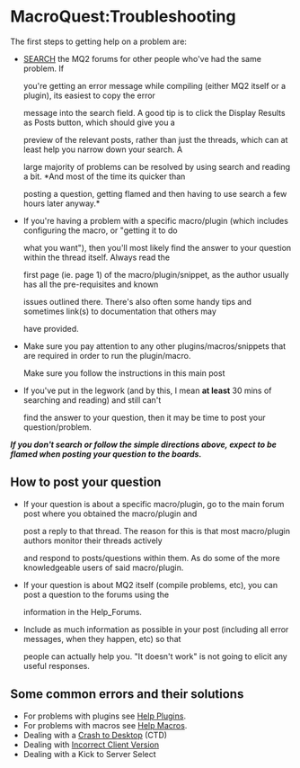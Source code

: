 # MacroQuest:Troubleshooting

The first steps to getting help on a problem are:

* [SEARCH](https://macroquest2.com/phpBB3/search.php) the MQ2 forums for other people who've had the same problem. If

  you're getting an error message while compiling \(either MQ2 itself or a plugin\), its easiest to copy the error

  message into the search field. A good tip is to click the Display Results as Posts button, which should give you a

  preview of the relevant posts, rather than just the threads, which can at least help you narrow down your search. A

  large majority of problems can be resolved by using search and reading a bit. \*And most of the time its quicker than

  posting a question, getting flamed and then having to use search a few hours later anyway.\*

* If you're having a problem with a specific macro/plugin \(which includes configuring the macro, or "getting it to do

  what you want"\), then you'll most likely find the answer to your question within the thread itself. Always read the

  first page \(ie. page 1\) of the macro/plugin/snippet, as the author usually has all the pre-requisites and known

  issues outlined there. There's also often some handy tips and sometimes link\(s\) to documentation that others may

  have provided.

* Make sure you pay attention to any other plugins/macros/snippets that are required in order to run the plugin/macro.

  Make sure you follow the instructions in this main post

* If you've put in the legwork \(and by this, I mean **at least** 30 mins of searching and reading\) and still can't

  find the answer to your question, then it may be time to post your question/problem.

_**If you don't search or follow the simple directions above, expect to be flamed when posting your question to the boards.**_

## How to post your question

* If your question is about a specific macro/plugin, go to the main forum post where you obtained the macro/plugin and

  post a reply to that thread. The reason for this is that most macro/plugin authors monitor their threads actively

  and respond to posts/questions within them. As do some of the more knowledgeable users of said macro/plugin.

* If your question is about MQ2 itself \(compile problems, etc\), you can post a question to the forums using the

  information in the Help\_Forums.

* Include as much information as possible in your post \(including all error messages, when they happen, etc\) so that

  people can actually help you. "It doesn't work" is not going to elicit any useful responses.

## Some common errors and their solutions

* For problems with plugins see [Help Plugins](help-plugins.md).
* For problems with macros see [Help Macros](help-macros.md).
* Dealing with a [Crash to Desktop](crash-to-desktop.md) \(CTD\)
* Dealing with [Incorrect Client Version](incorrect-client-version.md)
* Dealing with a Kick to Server Select

